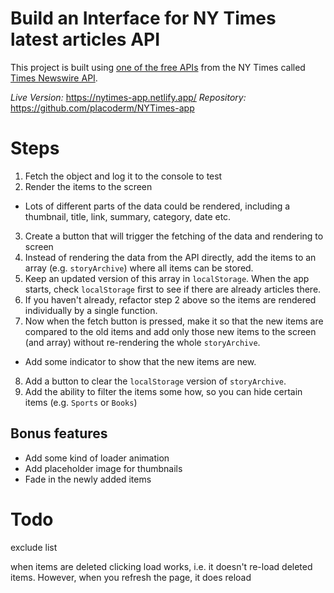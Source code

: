 # Build an Interface for NY Times latest articles API

This project is built using [one of the free APIs](https://developer.nytimes.com/apis) from the NY Times called [Times Newswire API](https://developer.nytimes.com/docs/timeswire-product/1/overview).

_Live Version:_ https://nytimes-app.netlify.app/
_Repository:_ https://github.com/placoderm/NYTimes-app

# Steps

1. Fetch the object and log it to the console to test
2. Render the items to the screen

- Lots of different parts of the data could be rendered, including a thumbnail, title, link, summary, category, date etc.

3. Create a button that will trigger the fetching of the data and rendering to screen
4. Instead of rendering the data from the API directly, add the items to an array (e.g. `storyArchive`) where all items can be stored.
5. Keep an updated version of this array in `localStorage`. When the app starts, check `localStorage` first to see if there are already articles there.
6. If you haven't already, refactor step 2 above so the items are rendered individually by a single function.
7. Now when the fetch button is pressed, make it so that the new items are compared to the old items and add only those new items to the screen (and array) without re-rendering the whole `storyArchive`.

- Add some indicator to show that the new items are new.

8. Add a button to clear the `localStorage` version of `storyArchive`.
9. Add the ability to filter the items some how, so you can hide certain items (e.g. `Sports` or `Books`)

## Bonus features

- Add some kind of loader animation
- Add placeholder image for thumbnails
- Fade in the newly added items

# Todo

exclude list

when items are deleted clicking load works, i.e. it doesn't re-load deleted items.
However, when you refresh the page, it does reload
